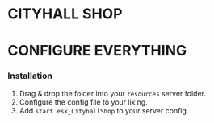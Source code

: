 # CITYHALL SHOP
# CONFIGURE EVERYTHING 

### Installation
1) Drag & drop the folder into your `resources` server folder.
2) Configure the config file to your liking.
3) Add `start esx_CityhallShop` to your server config.

